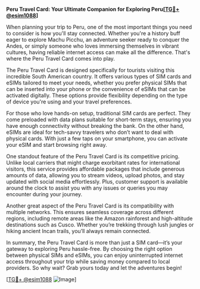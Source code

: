 **Peru Travel Card: Your Ultimate Companion for Exploring Peru[[TG💪+ @esim1088](https://t.me/s/esim1088)]**

When planning your trip to Peru, one of the most important things you need to consider is how you'll stay connected. Whether you're a history buff eager to explore Machu Picchu, an adventure seeker ready to conquer the Andes, or simply someone who loves immersing themselves in vibrant cultures, having reliable internet access can make all the difference. That's where the Peru Travel Card comes into play.

The Peru Travel Card is designed specifically for tourists visiting this incredible South American country. It offers various types of SIM cards and eSIMs tailored to meet your needs, whether you prefer physical SIMs that can be inserted into your phone or the convenience of eSIMs that can be activated digitally. These options provide flexibility depending on the type of device you're using and your travel preferences.

For those who love hands-on setup, traditional SIM cards are perfect. They come preloaded with data plans suitable for short-term stays, ensuring you have enough connectivity without breaking the bank. On the other hand, eSIMs are ideal for tech-savvy travelers who don’t want to deal with physical cards. With just a few taps on your smartphone, you can activate your eSIM and start browsing right away.

One standout feature of the Peru Travel Card is its competitive pricing. Unlike local carriers that might charge exorbitant rates for international visitors, this service provides affordable packages that include generous amounts of data, allowing you to stream videos, upload photos, and stay updated with social media effortlessly. Plus, customer support is available around the clock to assist you with any issues or queries you may encounter during your journey.

Another great aspect of the Peru Travel Card is its compatibility with multiple networks. This ensures seamless coverage across different regions, including remote areas like the Amazon rainforest and high-altitude destinations such as Cusco. Whether you’re trekking through lush jungles or hiking ancient Incan trails, you’ll always remain connected.

In summary, the Peru Travel Card is more than just a SIM card—it’s your gateway to exploring Peru hassle-free. By choosing the right option between physical SIMs and eSIMs, you can enjoy uninterrupted internet access throughout your trip while saving money compared to local providers. So why wait? Grab yours today and let the adventures begin!

[[TG💪+ @esim1088](https://t.me/s/esim1088) ![Image](https://i.postimg.cc/Y0z9fWf4/image.png)]